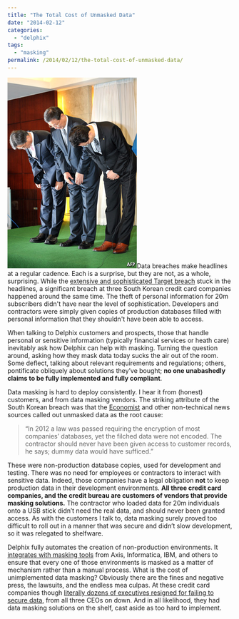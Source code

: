 ```yaml
---
title: "The Total Cost of Unmasked Data"
date: "2014-02-12"
categories:
  - "delphix"
tags:
  - "masking"
permalink: /2014/02/12/the-total-cost-of-unmasked-data/
---
```


[![](images/20140125_FNP004_0.jpg "20140125_FNP004_0")](http://ahl.dtrace.org/wp-content/uploads/2014/02/20140125_FNP004_0.jpg)Data breaches make headlines at a regular cadence. Each is a surprise, but they are not, as a whole, surprising. While the [extensive and sophisticated Target breach](http://www.forbes.com/sites/paularosenblum/2014/01/17/the-target-data-breach-is-becoming-a-nightmare/) stuck in the headlines, a significant breach at three South Korean credit card companies happened around the same time. The theft of personal information for 20m subscribers didn't have near the level of sophistication. Developers and contractors were simply given copies of production databases filled with personal information that they shouldn't have been able to access.

When talking to Delphix customers and prospects, those that handle personal or sensitive information (typically financial services or heath care) inevitably ask how Delphix can help with masking. Turning the question around, asking how they mask data today sucks the air out of the room. Some deflect, talking about relevant requirements and regulations; others, pontificate obliquely about solutions they’ve bought; **no one unabashedly claims to be fully implemented and fully compliant**.

Data masking is hard to deploy consistently. I hear it from (honest) customers, and from data masking vendors. The striking attribute of the South Korean breach was that the [Economist](http://www.economist.com/news/finance-and-economics/21595059-enormous-data-heist-may-dim-koreans-love-affair-credit-cards-card-sharps) and other non-technical news sources called out unmasked data as the root cause:

> “In 2012 a law was passed requiring the encryption of most companies’ databases, yet the filched data were not encoded. The contractor should never have been given access to customer records, he says; dummy data would have sufficed.”

These were non-production database copies, used for development and testing. There was no need for employees or contractors to interact with sensitive data. Indeed, those companies have a legal obligation **not** to keep production data in their development environments. **All three credit card companies, and the credit bureau are customers of vendors that provide masking solutions.** The contractor who loaded data for 20m individuals onto a USB stick didn’t need the real data, and should never been granted access. As with the customers I talk to, data masking surely proved too difficult to roll out in a manner that was secure and didn’t slow development, so it was relegated to shelfware.

Delphix fully automates the creation of non-production environments. It [integrates with masking tools](http://www.delphix.com/2013/12/data-masking-partnership/) from Axis, Informatica, IBM, and others to ensure that every one of those environments is masked as a matter of mechanism rather than a manual process. What is the cost of unimplemented data masking? Obviously there are the fines and negative press, the lawsuits, and the endless mea culpas. At these credit card companies though [literally dozens of executives resigned for failing to secure data](http://www.bbc.co.uk/news/technology-25808189), from all three CEOs on down. And in all likelihood, they had data masking solutions on the shelf, cast aside as too hard to implement.

